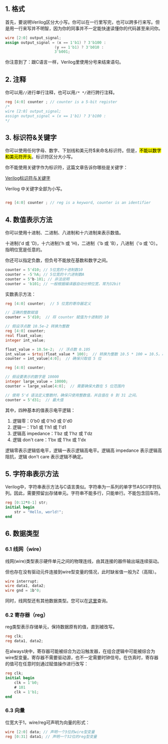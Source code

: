 
## 1. 格式

首先，要说明Verilog区分大小写。你可以在一行里写完，也可以跨多行来写。但是用一行来写并不明智，因为你的同事并不一定能快速读懂你的代码甚至来问你。

```Verilog
wire [2:0] output_signal;
assign output_signal = (x == 1'b1) ? 3'b100 :
                      (y == 1'b1) ? 3'b010 :
                      3'b001;
```


你注意到了：跟C语言一样，Verilog里使用分号来结束语句。


## 2. 注释

你可以用``//``进行单行注释，也可以用``/* */``进行跨行注释。

```Verilog
reg [4:0] counter ; // counter is a 5-bit register
/*
wire [2:0] output_signal;
assign output_signal = (x == 1'b1) ? 3'b100 :
*/
```

## 3. 标识符&关键字

你可以使用任何字母、数字、下划线和美元符$来命名标识符。但是，<mark>不能以数字和美元符开头</mark>。标识符区分大小写。

你不能使用关键字作为标识符，这篇文章告诉你哪些是关键字：

[Verilog标识符与关键字 ](https://juejin.cn/post/6992086449608720398)

Verilog 中关键字全部为小写。

```Verilog

reg [4:0] counter ; // reg is a keyword, counter is an identifier

```

## 4. 数值表示方法

你可以使用十进制、二进制、八进制和十六进制来表示数值。

十进制('d 或 'D)，十六进制('h 或 'H)，二进制（'b 或 'B），八进制（'o 或 'O）。指明位宽是任意的。

你还可以指定负数，但负号不能放在基数和数字之间。

```Verilog
counter = 5'd10; // 5位宽的十进制数10
counter = -5'hA; // 5位宽的十六进制数A
counter = 5'b-101; // 非法说明
counter = 'b101; // 一般根据编译器自动分频位宽，常为32bit
```

实数表示方法：
```Verilog
reg [4:0] counter;  // 5 位宽的寄存器定义

// 正确的整数赋值
counter = 5'd10;  // 将 counter 赋值为十进制的 10
```

``` Verilog
// 假设浮点数 10.5e-2 转换为整数
reg [4:0] counter;
real float_value;
integer int_value;

float_value = 10.5e-2;  // 浮点数 0.105
int_value = $rtoi(float_value * 100);  // 转换为整数 10.5 * 100 = 10.5，取整为 10
counter = int_value[4:0];  // 确保只取低 5 位
```

``` Verilog
reg [4:0] counter;

// 假设要表示的数字是 10000
integer large_value = 10000;
counter = large_value[4:0];  // 需要确保大数在 5 位范围内
```

``` Verilog
// 使用 5'd 语法定义整数时，确保只使用整数值，并且值在 0 到 31 之间。
counter = 5'd31;  // 最大值
```
其中，四种基本的值表示电平逻辑：

1. 逻辑零：0'b0 或 0'h0 或 0'd0
2. 逻辑一：1'b1 或 1'h1 或 1'd1
3. 逻辑高 impedance：1'bz 或 1'hz 或 1'dz
4. 逻辑 don't care：1'bx 或 1'hx 或 1'dx

逻辑零表示逻辑低电平，逻辑一表示逻辑高电平。逻辑高 impedance 表示逻辑高阻抗，逻辑 don't care 表示逻辑不确定。

## 5. 字符串表示方法

Verilog中，字符串表示方法与C语言类似。字符串为一系列的单字节ASCII字符队列。因此，需要预留出存储单元。字符串不能多行，只能单行。不能包含回车符。

```Verilog
reg [0:12*8-1] str;
initial begin
    str = "Hello, world!";
end
```

## 6. 数据类型

###  6.1 线网（wire）

线网(wire)类型表示硬件单元之间的物理连线，由其连接的器件输出端连续驱动。

但也存在没有驱动元件连接到wire型变量的情况，此时缺省值一般为Z（高阻）。

``` Verilog
wire interrupt;
wire data1, data2;
wire gnd = 1b'0;
```

同时，线网型还有其他数据类型。您可以在[这里](https://www.cnblogs.com/kefu/p/13760298.html)查询。

###  6.2 寄存器（reg）

reg类型表示存储单元，保持数据原有的值，直到被改写。

``` Verilog
reg clk;
reg data1, data2;
```

在always块中，寄存器可能被综合为边沿触发器，在组合逻辑中可能被综合为wire型变量。寄存器不需要驱动源，也不一定需要时钟信号。在仿真时，寄存器的值可在任意时刻通过赋值操作进行改写：

``` Verilog
reg clk;
initial begin
    clk = 1'b0;
    # 101 
    clk = 1'b1;
end
```

### 6.3 向量

位宽大于1，wire/reg可声明为向量的形式：
``` Verilog
wire [2:0] data; // 声明一个3位的wire型变量
reg [0:31] data1; // 声明一个32位的reg型变量
```





